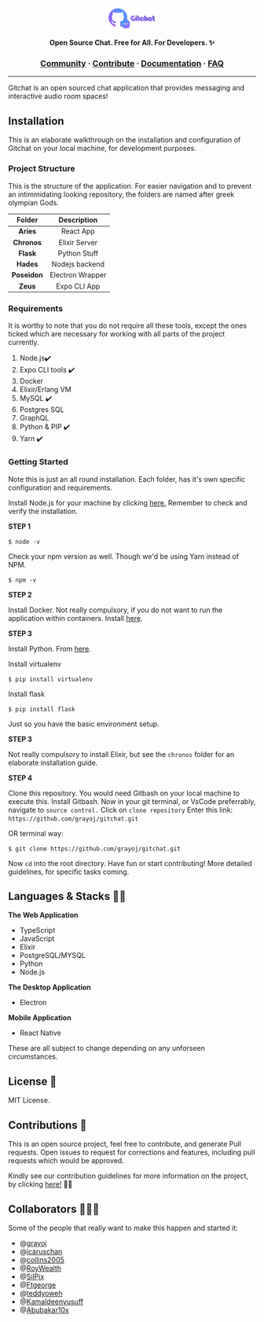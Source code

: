 <a href="https://gitchat.app"><p align="center">
<img width="100" src="gitchat.png"/>
</a>
<p align="center">
<b>Open Source Chat. Free for All. For Developers. ✨</b>
</p>

<h3 align="center">
  <a href="">Community</a>
  <span> · </span>
  <a href="">Contribute</a>
  <span> · </span>
  <a href="">Documentation</a>
  <span> · </span>
  <a href="">FAQ</a>
</h3>

---

Gitchat is an open sourced chat application that provides messaging and interactive audio room spaces!


## Installation


This is an elaborate walkthrough on the installation and configuration of Gitchat on your local machine, for development purposes.

### Project Structure

This is the structure of the application. For easier navigation and to prevent an intimmidating looking repository, the folders are named after greek olympian Gods.

|   Folder    |   Description    |
| :---------: | :--------------: |
|  <b>Aries   |    React App     |
| <b>Chronos  |  Elixir Server   |
|  <b>Flask   |   Python Stuff   |
|  <b>Hades   |  Nodejs backend  |
| <b>Poseidon | Electron Wrapper |
|   <b>Zeus   |   Expo CLI App   |

### Requirements

It is worthy to note that you do not require all these tools, except the ones ticked which are necessary for working with all parts of the project currently.

1. Node.js✔️
2. Expo CLI tools ✔️
3. Docker
4. Elixir/Erlang VM
5. MySQL ✔️
6. Postgres SQL
7. GraphQL
8. Python & PIP ✔️
9. Yarn ✔️

### Getting Started

Note this is just an all round installation. Each folder, has it's own specific configuration and requirements.

Install Node.js for your machine by clicking <a href="http://nodejs.org">here.</a> Remember to check and verify the installation.

<strong>STEP 1</strong>

```shell
$ node -v
```

Check your npm version as well. Though we'd be using Yarn instead of NPM.

```shell
$ npm -v
```

<strong>STEP 2</strong>

Install Docker. Not really compulsory, if you do not want to run the application within containers.
Install <a href="http://docker.org">here</a>.

<strong>STEP 3</strong>

Install Python. From <a href="http://python.org">here</a>.

Install virtualenv

```shell
$ pip install virtualenv
```

Install flask

```shell
$ pip install flask
```

Just so you have the basic environment setup.

<strong>STEP 3</strong>

Not really compulsory to install Elixir, but see the `chronos` folder for an elaborate installation guide.

<strong>STEP 4</strong>

Clone this repository. You would need Gitbash on your local machine to execute this. Install Gitbash.
Now in your git terminal, or VsCode preferrably, navigate to `source control.`
Click on `clone repository`
Enter this link: `https://github.com/grayoj/gitchat.git`

OR terminal way:

```git
$ git clone https://github.com/grayoj/gitchat.git
```

Now `cd` into the root directory. Have fun or start contributing!
More detailed guidelines, for specific tasks coming.

  
## Languages & Stacks 🐱‍🏍

<strong>The Web Application</strong>
- TypeScript
- JavaScript
- Elixir
- PostgreSQL/MYSQL
- Python
- Node.js

<strong>The Desktop Application</strong>
- Electron

<strong>Mobile Application</strong>
- React Native

These are all subject to change depending on any unforseen circumstances. 


## License 🔑
MIT License.
  
  
## Contributions 🎯
This is an open source project, feel free to contribute, and generate Pull requests. Open issues to request for corrections and features, including pull requests which would be approved.

Kindly see our contribution guidelines for more information on the project, by clicking <a href="https://github.com/">here!</a> 🐱‍🏍

  
## Collaborators 👨‍👧‍👧
Some of the people that really want to make this happen and started it:

- @<a href="https://github.com/grayoj">grayoj</a>
- @<a href="https://github.com/icaruschan">icaruschan</a>
- @<a href="https://github.com/collins2005">collins2005</a>
- @<a href="https://github.com/roywealth">RoyWealth</a>
- @<a href="https://github.com/silpix">SilPix</a>
- @<a href="https://github.com/ftgeorge">Ftgeorge</a>
- @<a href="https://github.com/teddyoweh">teddyoweh</a>
- @<a href="https://github.com/kamaldeenyusuff">Kamaldeenyusuff</a>
- @<a href="https://github.com/abubakar10x">Abubakar10x</a>
